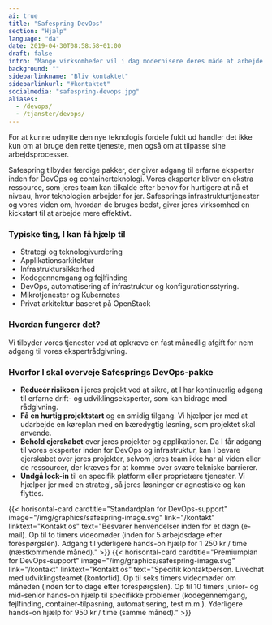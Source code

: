 ```yaml
---
ai: true
title: "Safespring DevOps"
section: "Hjælp"
language: "da"
date: 2019-04-30T08:58:58+01:00
draft: false
intro: "Mange virksomheder vil i dag modernisere deres måde at arbejde på, men ser ingen klar vej fremad. Safespring tilbyder færdige pakker, der gør det muligt hurtigere at udnytte skyen fuldt ud."
background: ""
sidebarlinkname: "Bliv kontaktet"
sidebarlinkurl: "#kontaktet"
socialmedia: "safespring-devops.jpg"
aliases:
  - /devops/
  - /tjanster/devops/
---
```

<div class="ingress"><p>For at kunne udnytte den nye teknologis fordele fuldt ud handler det ikke kun om at bruge den rette tjeneste, men også om at tilpasse sine arbejdsprocesser.</p></div>

Safespring tilbyder færdige pakker, der giver adgang til erfarne eksperter inden for DevOps og containerteknologi. Vores eksperter bliver en ekstra ressource, som jeres team kan tilkalde efter behov for hurtigere at nå et niveau, hvor teknologien arbejder for jer. Safesprings infrastrukturtjenester og vores viden om, hvordan de bruges bedst, giver jeres virksomhed en kickstart til at arbejde mere effektivt.

### Typiske ting, I kan få hjælp til

- Strategi og teknologivurdering
- Applikationsarkitektur
- Infrastruktursikkerhed
- Kodegennemgang og fejlfinding
- DevOps, automatisering af infrastruktur og konfigurationsstyring.
- Mikrotjenester og Kubernetes
- Privat arkitektur baseret på OpenStack

### Hvordan fungerer det?

Vi tilbyder vores tjenester ved at opkræve en fast månedlig afgift for nem adgang til vores ekspertrådgivning.

### Hvorfor I skal overveje Safesprings DevOps-pakke

- **Reducér risikoen** i jeres projekt ved at sikre, at I har kontinuerlig adgang til erfarne drift- og udviklingseksperter, som kan bidrage med rådgivning.
- **Få en hurtig projektstart** og en smidig tilgang. Vi hjælper jer med at udarbejde en køreplan med en bæredygtig løsning, som projektet skal anvende.
- **Behold ejerskabet** over jeres projekter og applikationer. Da I får adgang til vores eksperter inden for DevOps og infrastruktur, kan I bevare ejerskabet over jeres projekter, selvom jeres team ikke har al viden eller de ressourcer, der kræves for at komme over svære tekniske barrierer.
- **Undgå lock-in** til en specifik platform eller proprietære tjenester. Vi hjælper jer med en strategi, så jeres løsninger er agnostiske og kan flyttes.

{{< horisontal-card cardtitle="Standardplan for DevOps-support" image="/img/graphics/safespring-image.svg" link="/kontakt" linktext="Kontakt os" text="Besvarer henvendelser inden for et døgn (e-mail). Op til to timers videomøder (inden for 5 arbejdsdage efter forespørgslen). Adgang til yderligere hands-on hjælp for 1 250 kr / time (næstkommende måned)." >}}
{{< horisontal-card cardtitle="Premiumplan for DevOps-support" image="/img/graphics/safespring-image.svg" link="/kontakt" linktext="Kontakt os" text="Specifik kontaktperson. Livechat med udviklings&shy;teamet (kontortid). Op til seks timers videomøder om måneden (inden for to dage efter forespørgslen). Op til 10 timers junior- og mid-senior hands-on hjælp til specifikke problemer (kodegennemgang, fejlfinding, container-tilpasning, automatisering, test m.m.). Yderligere hands-on hjælp for 950 kr / time (samme måned)." >}}